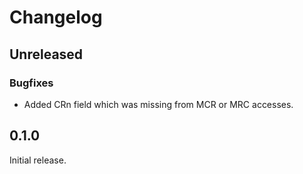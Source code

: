 # Changelog

## Unreleased

### Bugfixes

- Added CRn field which was missing from MCR or MRC accesses.

## 0.1.0

Initial release.
